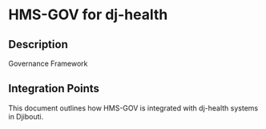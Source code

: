 # HMS-GOV for dj-health

## Description

Governance Framework

## Integration Points

This document outlines how HMS-GOV is integrated with dj-health systems in Djibouti.
